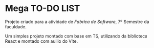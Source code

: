 # Mega TO-DO LIST
Projeto criado para a atividade de *Fabrica de Software*, 7º Semestre da faculdade.

Um simples projeto montado com base em TS, utilizando da biblioteca React e montado com auilio do Vite.
